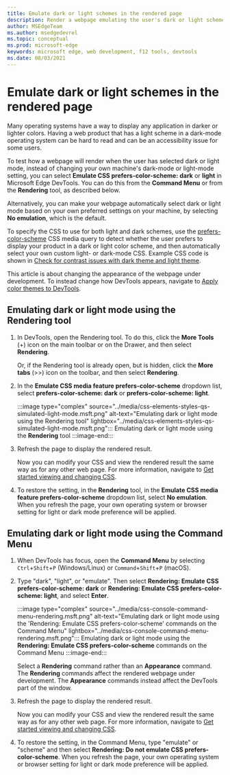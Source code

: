 ```yaml
---
title: Emulate dark or light schemes in the rendered page
description: Render a webpage emulating the user's dark or light scheme operating-system setting or browser setting, without having to change your own machine's setting.  Use a CSS media query for prefers-color-scheme, together with a DevTools rendering option.
author: MSEdgeTeam
ms.author: msedgedevrel
ms.topic: conceptual
ms.prod: microsoft-edge
keywords: microsoft edge, web development, f12 tools, devtools
ms.date: 08/03/2021
---
```

# Emulate dark or light schemes in the rendered page

Many operating systems have a way to display any application in darker or lighter colors.  Having a web product that has a light scheme in a dark-mode operating system can be hard to read and can be an accessibility issue for some users.

To test how a webpage will render when the user has selected dark or light mode, instead of changing your own machine's dark-mode or light-mode setting, you can select **Emulate CSS prefers-color-scheme: dark** or **light** in Microsoft Edge DevTools.  You can do this from the **Command Menu** or from the **Rendering** tool, as described below.

Alternatively, you can make your webpage automatically select dark or light mode based on your own preferred settings on your machine, by selecting **No emulation**, which is the default.

To specify the CSS to use for both light and dark schemes, use the [prefers-color-scheme](https://developer.mozilla.org/docs/Web/CSS/@media/prefers-color-scheme) CSS media query to detect whether the user prefers to display your product in a dark or light color scheme, and then automatically select your own custom light- or dark-mode CSS.  Example CSS code is shown in [Check for contrast issues with dark theme and light theme](test-dark-mode.md).

This article is about changing the appearance of the webpage under development.  To instead change how DevTools appears, navigate to [Apply color themes to DevTools](../customize/theme.md).


<!-- ====================================================================== -->
## Emulating dark or light mode using the Rendering tool

1.  In DevTools, open the Rendering tool.  To do this, click the **More Tools** (+) icon on the main toolbar or on the Drawer, and then select **Rendering**.
    
    Or, if the Rendering tool is already open, but is hidden, click the **More tabs** (>>) icon on the toolbar, and then select **Rendering**.

1.  In the **Emulate CSS media feature prefers-color-scheme** dropdown list, select **prefers-color-scheme: dark** or **prefers-color-scheme: light**.

    :::image type="complex" source="../media/css-elements-styles-qs-simulated-light-mode.msft.png" alt-text="Emulating dark or light mode using the Rendering tool" lightbox="../media/css-elements-styles-qs-simulated-light-mode.msft.png":::
       Emulating dark or light mode using the **Rendering** tool
    :::image-end:::

1.  Refresh the page to display the rendered result.

    Now you can modify your CSS and view the rendered result the same way as for any other web page.  For more information, navigate to [Get started viewing and changing CSS](../css/index.md).

1.  To restore the setting, in the **Rendering** tool, in the **Emulate CSS media feature prefers-color-scheme** dropdown list, select **No emulation**.  When you refresh the page, your own operating system or browser setting for light or dark mode preference will be applied.


<!-- ====================================================================== -->
## Emulating dark or light mode using the Command Menu

1.  When DevTools has focus, open the **Command Menu** by selecting `Ctrl`+`Shift`+`P` (Windows/Linux) or `Command`+`Shift`+`P` (macOS).

1.  Type "dark", "light", or "emulate".  Then select **Rendering: Emulate CSS prefers-color-scheme: dark** or **Rendering: Emulate CSS prefers-color-scheme: light**, and select **Enter**.

    :::image type="complex" source="../media/css-console-command-menu-rendering.msft.png" alt-text="Emulating dark or light mode using the 'Rendering: Emulate CSS prefers-color-scheme' commands on the Command Menu" lightbox="../media/css-console-command-menu-rendering.msft.png":::
        Emulating dark or light mode using the **Rendering: Emulate CSS prefers-color-scheme** commands on the Command Menu
    :::image-end:::

    Select a **Rendering** command rather than an **Appearance** command.  The **Rendering** commands affect the rendered webpage under development.  The **Appearance** commands instead affect the DevTools part of the window.

1.  Refresh the page to display the rendered result.

    Now you can modify your CSS and view the rendered result the same way as for any other web page.  For more information, navigate to [Get started viewing and changing CSS](../css/index.md).

1.  To restore the setting, in the Command Menu, type "emulate" or "scheme" and then select **Rendering: Do not emulate CSS prefers-color-scheme**.  When you refresh the page, your own operating system or browser setting for light or dark mode preference will be applied.
